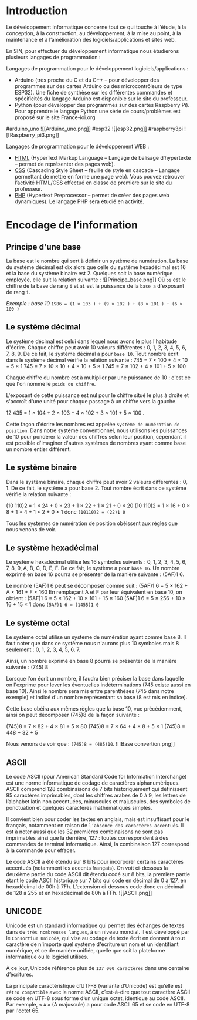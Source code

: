 # Introduction
Le développement informatique concerne tout ce qui touche à l’étude, à la conception, à la construction, au développement, à la mise au point, à la maintenance et à l’amélioration des logiciels/applications et sites web.

En SIN, pour effectuer du développement informatique nous étudierons plusieurs langages de programmation :

Langages de programmation pour le développement logiciels/applications :
- Arduino (très proche du C et du C++ – pour développer des programmes sur des cartes Arduino ou des microcontrôleurs de type ESP32). Une fiche de synthèse sur les différentes commandes et spécificités du langage Arduino est disponible sur le site du professeur.
- Python (pour développer des programmes sur des cartes Raspberry Pi).
Pour apprendre le langage Python une série de cours/problèmes est proposé sur le site France-ioi.org

#arduino_uno
![[Arduino_uno.png]]
#esp32
![[esp32.png]]
#raspberry3pi
![[Raspberry_pi3.png]]

Langages de programmation pour le développement WEB :
- [HTML](HTML) (HyperText Markup Language – Langage de balisage d’hypertexte – permet de représenter des pages web).
- [CSS](Css) (Cascading Style Sheet – feuille de style en cascade – Langage permettant de mettre en forme une page web). Vous pouvez retrouver l’activité HTML/CSS effectué en classe de première sur le site du professeur.
- [PHP](php) (Hypertext Preprocessor – permet de créer des pages web dynamiques).
Le langage PHP sera étudié en activité.

# Encodage de l’information
## Principe d'une base

La base est le nombre qui sert à définir un système de numération. La base du système décimal est dix alors que celle du système hexadécimal est 16 et la base du système binaire est 2. Quelques soit la base numérique employée, elle suit la relation suivante :
![[Principe_base.png]]
Où `bi` est le chiffre de la base de rang `i` et `ai` est la puissance de la `base a` d'exposant de rang `i`.

*Exemple : base 10*
`1986 = (1 × 103 ) + (9 × 102 ) + (8 × 101 ) + (6 × 100 )`

## Le système décimal
Le système décimal est celui dans lequel nous avons le plus l'habitude d'écrire. Chaque chiffre peut avoir 10 valeurs différentes : 0, 1, 2, 3, 4, 5, 6, 7, 8, 9. De ce fait, le système décimal a pour `base 10`. Tout nombre écrit dans le système décimal vérifie la relation suivante :
745 = 7 × 100 + 4 × 10 + 5 × 1
745 = 7 × 10 × 10 + 4 × 10 + 5 × 1
745 = 7 × 102 + 4 × 101 + 5 × 100

Chaque chiffre du nombre est à multiplier par une puissance de 10 : c'est ce que l'on nomme le `poids du chiffre`.

L'exposant de cette puissance est nul pour le chiffre situé le plus à droite et s'accroît d'une unité pour chaque passage à un chiffre vers la gauche.

12 435 = 1 × 104 + 2 × 103 + 4 × 102 + 3 × 101 + 5 × 100 .

Cette façon d'écrire les nombres est appelée `système de numération de position`. Dans notre système conventionnel, nous utilisons les puissances de 10 pour pondérer la valeur des chiffres selon leur position, cependant il est possible d'imaginer d'autres systèmes de nombres ayant comme base un nombre entier
différent.

## Le système binaire
Dans le système binaire, chaque chiffre peut avoir 2 valeurs différentes : 0, 1. De ce fait, le système a pour base 2. Tout nombre écrit dans ce système vérifie la relation suivante :

(10 110)2 = 1 × 24 + 0 × 23 + 1 × 22 + 1 × 21 + 0 × 20
(10 110)2 = 1 × 16 + 0 × 8 + 1 × 4 + 1 × 2 + 0 × 1
donc `(10110)2 = (22)1 0`

Tous les systèmes de numération de position obéissent aux règles que nous venons de voir.

## Le système hexadécimal
Le système hexadécimal utilise les 16 symboles suivants : 0, 1, 2, 3, 4, 5, 6, 7, 8, 9, A, B, C, D, E, F. De ce fait, le système a pour `base 16`.
Un nombre exprimé en base 16 pourra se présenter de la manière suivante : (5AF)1 6.

Le nombre (5AF)1 6 peut se décomposer comme suit :
(5AF)1 6 = 5 × 162 + A × 161 + F × 160
En remplaçant A et F par leur équivalent en base 10, on obtient :
(5AF)1 6 = 5 × 162 + 10 × 161 + 15 × 160
(5AF)1 6 = 5 × 256 + 10 × 16 + 15 × 1
donc `(5AF)1 6 = (1455)1 0`

## Le système octal
Le système octal utilise un système de numération ayant comme base 8. Il faut noter que dans ce système nous n'aurons plus 10 symboles mais 8 seulement : 0, 1, 2, 3, 4, 5, 6, 7.

Ainsi, un nombre exprimé en base 8 pourra se présenter de la manière suivante : (745) 8

Lorsque l'on écrit un nombre, il faudra bien préciser la base dans laquelle on l'exprime pour lever les éventuelles indéterminations (745 existe aussi en base 10). Ainsi le nombre sera mis entre parenthèses (745 dans notre exemple) et indicé d'un nombre représentant sa base (8 est mis en indice).

Cette base obéira aux mêmes règles que la base 10, vue précédemment, ainsi on peut décomposer (745)8 de la façon suivante :

(745)8 = 7 × 82 + 4 × 81 + 5 × 80
(745)8 = 7 × 64 + 4 × 8 + 5 × 1
(745)8 = 448 + 32 + 5

Nous venons de voir que : `(745)8 = (485)10`.
![[Base convertion.png]]
## ASCII
Le code ASCII (pour American Standard Code for Information Interchange) est une norme informatique de codage de caractères alphanumériques. ASCII comprend 128 combinaisons de 7 bits historiquement qui définissent 95 caractères imprimables, dont les chiffres arabes de 0 à 9, les lettres de l’alphabet latin non accentuées, minuscules et majuscules, des symboles de ponctuation et quelques caractères mathématiques simples.

Il convient bien pour coder les textes en anglais, mais est insuffisant pour le français, notamment en raison de `l’absence des caractères accentués`. Il est à noter aussi que les 32 premières combinaisons ne sont pas imprimables ainsi que la dernière, 127 : toutes correspondent à des commandes de terminal informatique.
Ainsi, la combinaison 127 correspond à la commande pour effacer.

Le code ASCII a été étendu sur 8 bits pour incorporer certains caractères accentués (notamment les accents français). On voit ci-dessous la deuxième partie du code ASCII dit étendu codé sur 8 bits, la première partie étant le code ASCII historique sur 7 bits qui code en décimal de 0 à 127, en hexadécimal de 00h à 7Fh. L’extension ci-dessous code donc en décimal de 128 à 255 et en hexadécimal de 80h à FFh.
![[ASCII.png]]

## UNICODE
Unicode est un standard informatique qui permet des échanges de textes dans de `très nombreuses langues`, à un niveau mondial. Il est développé par le `Consortium Unicode`, qui vise au codage de texte écrit en donnant à tout caractère de n'importe quel système d'écriture un nom et un identifiant numérique, et ce de manière unifiée, quelle que soit la plateforme informatique ou le logiciel utilisés.

À ce jour, Unicode référence plus de `137 000 caractères` dans une centaine d’écritures.

La principale caractéristique d’UTF-8 (variante d’Unicode) est qu’elle est `rétro compatible` avec la norme ASCII, c’est-à-dire que tout caractère ASCII se code en UTF-8 sous forme d’un unique octet, identique au code ASCII. Par exemple, « `A` » (A majuscule) a pour code ASCII 65 et se code en UTF-8 par l'octet 65.